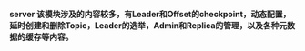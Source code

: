 #### server	该模块涉及的内容较多，有Leader和Offset的checkpoint，动态配置，延时创建和删除Topic，Leader的选举，Admin和Replica的管理，以及各种元数据的缓存等内容。